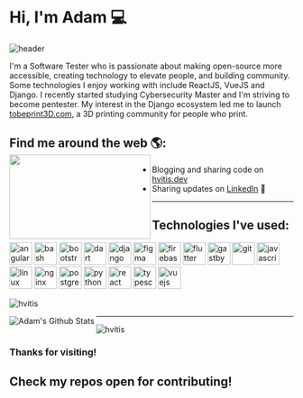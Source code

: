 
# Hi, I'm Adam 💻

![header](https://capsule-render.vercel.app/api?text=.&fontColor=ffffff&fontSize=40&fontAlign=40&height=250&section=head&color=gradient)

I'm a Software Tester who is passionate about making open-source more accessible, creating technology to elevate people, and building community. Some technologies I enjoy working with include ReactJS, VueJS and Django. I recently started studying Cybersecurity Master and I'm striving to become pentester.  My interest in the Django ecosystem led me to launch <a href="https://tobeprint3d.com/">tobeprint3D.com</a>, a 3D printing community for people who print. 


## Find me around the web 🌎: <a href="hvitis.dev"><img align="left" width="250" height="150" src="https://raw.githubusercontent.com/hvitis/hvitis/master/social_dino_with_hat.gif"></a>
- Blogging and sharing code on  <a href="https://www.hvitis.dev">hvitis.dev</a>
- Sharing updates on <a href="https://www.linkedin.com/in/adampi/">LinkedIn</a> 💼
<!--
**hvitis/hvitis** is a ✨ _special_ ✨ repository because its `README.md` (this file) appears on your GitHub profile.

Here are some ideas to get you started:

- 🔭 I’m currently working on 3D printing open-source book
- 🌱 I’m currently learning cybersecurity
- 👯 I’m looking to collaborate on tobeprint3d.com
- 💬 Ask me about __pairprogrsamming__
- ⚡ Fun fact: I probably speak your language :)
-->


___


## Technologies I've used:

<p align="left"><img src="https://devicons.github.io/devicon/devicon.git/icons/angularjs/angularjs-original.svg" alt="angularjs" width="40" height="40"/> <img src="https://www.vectorlogo.zone/logos/gnu_bash/gnu_bash-icon.svg" alt="bash" width="40" height="40"/> <img src="https://devicons.github.io/devicon/devicon.git/icons/bootstrap/bootstrap-plain.svg" alt="bootstrap" width="40" height="40"/> <img src="https://www.vectorlogo.zone/logos/dartlang/dartlang-icon.svg" alt="dart" width="40" height="40"/> <img src="https://devicons.github.io/devicon/devicon.git/icons/django/django-original.svg" alt="django" width="40" height="40"/> <img src="https://www.vectorlogo.zone/logos/figma/figma-icon.svg" alt="figma" width="40" height="40"/> <img src="https://www.vectorlogo.zone/logos/firebase/firebase-icon.svg" alt="firebase" width="40" height="40"/> <img src="https://www.vectorlogo.zone/logos/flutterio/flutterio-icon.svg" alt="flutter" width="40" height="40"/> <img src="https://www.vectorlogo.zone/logos/gatsbyjs/gatsbyjs-icon.svg" alt="gastby" width="40" height="40"/> <img src="https://www.vectorlogo.zone/logos/git-scm/git-scm-icon.svg" alt="git" width="40" height="40"/> <img src="https://devicons.github.io/devicon/devicon.git/icons/javascript/javascript-original.svg" alt="javascript" width="40" height="40"/> <img src="https://devicons.github.io/devicon/devicon.git/icons/linux/linux-original.svg" alt="linux" width="40" height="40"/> <img src="https://devicons.github.io/devicon/devicon.git/icons/nginx/nginx-original.svg" alt="nginx" width="40" height="40"/> <img src="https://devicons.github.io/devicon/devicon.git/icons/postgresql/postgresql-original-wordmark.svg" alt="postgresql" width="40" height="40"/> <img src="https://devicons.github.io/devicon/devicon.git/icons/python/python-original.svg" alt="python" width="40" height="40"/> <img src="https://devicons.github.io/devicon/devicon.git/icons/react/react-original-wordmark.svg" alt="react" width="40" height="40"/> <img src="https://devicons.github.io/devicon/devicon.git/icons/typescript/typescript-original.svg" alt="typescript" width="40" height="40"/> <img src="https://devicons.github.io/devicon/devicon.git/icons/vuejs/vuejs-original-wordmark.svg" alt="vuejs" width="40" height="40"/></p><p><img align="center" src="https://github-readme-stats.vercel.app/api/top-langs/?username=hvitis&layout=compact&hide=html" alt="hvitis" /></p>

<img align="left" alt="Adam's Github Stats" src="https://github-readme-stats.codestackr.vercel.app/api?username=hvitis&show_icons=true&hide_border=true"/>


___
<p align="left"> <img src="https://komarev.com/ghpvc/?username=hvitis" alt="hvitis" /> </p>

### Thanks for visiting!
## Check my repos open for contributing!
